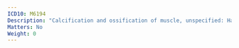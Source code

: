 ```yaml
---
ICD10: M6194
Description: "Calcification and ossification of muscle, unspecified: Hand"
Matters: No
Weight: 0
---
```

